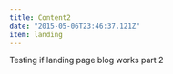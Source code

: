 ```yaml
---
title: Content2
date: "2015-05-06T23:46:37.121Z"
item: landing
---
```


Testing if landing page blog works part 2
